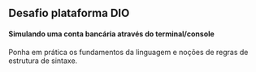 ## Desafio plataforma DIO

#### Simulando uma conta bancária através do terminal/console

Ponha em prática os fundamentos da linguagem e noções de regras de estrutura de sintaxe.
